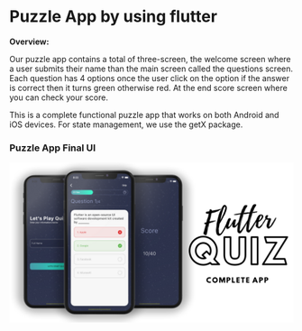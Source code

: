 # Puzzle App by using flutter

**Overview:** 

Our puzzle app contains a total of three-screen, the welcome screen where a user submits their name than the main screen called the questions screen. Each question has 4 options once the user click on the option if the answer is correct then it turns green otherwise red. At the end score screen where you can check your score.

This is a complete functional puzzle app that works on both Android and iOS devices. For state management, we use the getX package.

### Puzzle App Final UI

<!-- ![Preview](/gif.gif) -->

![App UI](/ui.png)
